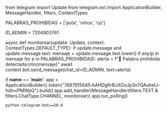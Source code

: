 from telegram import Update
from telegram.ext import ApplicationBuilder, MessageHandler, filters, ContextTypes

PALABRAS_PROHIBIDAS = ['puta', 'niños', 'cp']

ID_ADMIN = 7204903761

async def monitorear(update: Update, context: ContextTypes.DEFAULT_TYPE):
    if update.message and update.message.text:
        mensaje = update.message.text.lower()
        if any(p in mensaje for p in PALABRAS_PROHIBIDAS):
            alerta = f"🚨 Palabra prohibida detectada:\n\n{mensaje}"
            await context.bot.send_message(chat_id=ID_ADMIN, text=alerta)

if __name__ == '__main__':
    app = ApplicationBuilder().token("7687915645:AAHDgKrBJXOoJp3n7QAuheLt-hdInvPMWpQ").build()
    app.add_handler(MessageHandler(filters.TEXT & filters.ChatType.CHANNEL, monitorear))
    app.run_polling()




    python-telegram-bot==20.6
